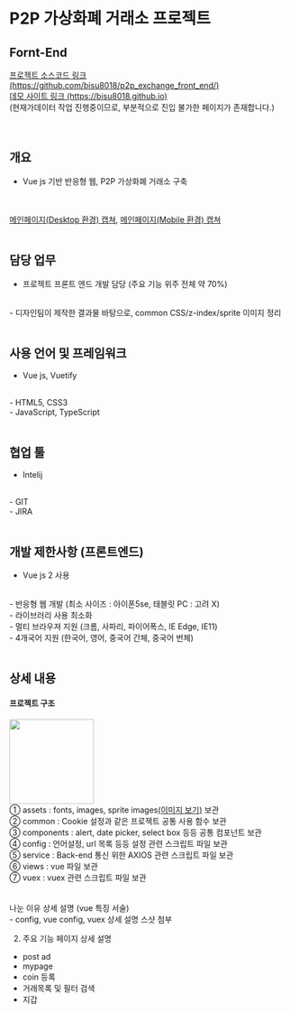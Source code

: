 # P2P 가상화폐 거래소 프로젝트
<h2>Fornt-End</h2>
<a href="https://github.com/bisu8018/p2p_exchange_front_end/">프로젝트 소스코드 링크 (https://github.com/bisu8018/p2p_exchange_front_end/)</a>
<br>
<a href="https://bisu8018.github.io/">데모 사이트 링크 (https://bisu8018.github.io)</a> 
<br>
(현재가데이터 작업 진행중이므로, 부분적으로 진입 불가한 페이지가 존재합니다.)
<br>
<br>
<br>

## 개요
- Vue js 기반 반응형 웹, P2P 가상화폐 거래소 구축
<br>
<br>
<a href="images/main_page.png">메인페이지(Desktop 환경) 캡쳐</a>, 
<a href="images/main_page(mobile).png">메인페이지(Mobile 환경) 캡쳐</a>
<br>
<br>

## 담당 업무
- 프로젝트 프론트 엔드 개발 담당 (주요 기능 위주 전체 약 70%)
<br>
- 디자인팀이 제작한 결과물 바탕으로, common CSS/z-index/sprite 이미지 정리
<br>
<br>

## 사용 언어 및 프레임워크
- Vue js, Vuetify
<br>
- HTML5, CSS3
<br>
- JavaScript, TypeScript
<br>
<br>

## 협업 툴
- Intelij
<br>
- GIT
<br>
- JIRA
<br>
<br>

## 개발 제한사항 (프론트엔드)
- Vue js 2 사용
<br>
- 반응형 웹 개발 (최소 사이즈 : 아이폰5se, 태블릿 PC : 고려 X)
<br>
- 라이브러리 사용 최소화
<br>
- 멀티 브라우져 지원 (크롬, 사파리, 파이어폭스, IE Edge, IE11)
<br>
- 4개국어 지원 (한국어, 영어, 중국어 간체, 중국어 번체)
<br>
<br>


## 상세 내용
<h4>프로젝트 구조</h4>
<image src="images/prj_structure.png" style="width: 150px;">
  <br>
  ① assets : fonts, images, sprite images<a href="img/sprite_image-2.232809dd.png">(이미지 보기)</a> 보관<br>
  ② common : Cookie 설정과 같은 프로젝트 공통 사용 함수 보관<br>
  ③ components : alert, date picker, select box 등등 공통 컴포넌트 보관<br>
  ④ config : 언어설정, url 목록 등등 설정 관련 스크립트 파일 보관<br>
  ⑤ service : Back-end 통신 위한 AXIOS 관련 스크립트 파일 보관<br>
  ⑥ views : vue 파일 보관<br>
  ⑦ vuex : vuex 관련 스크립트 파일 보관<br>
  <br>
  <br>
  나눈 이유 상세 설명 (vue 특징 서술)<br>
-  config, vue config, vuex 상세 설명 스샷 첨부<br>

2. 주요 기능 페이지 상세 설명
- post ad
- mypage
- coin 등록
- 거래목록 및 필터 검색
- 지갑


